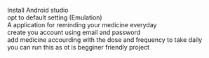Install Android studio 
<br>
opt to default setting (Emulation)
<br>
A application for reminding your medicine everyday 
<br>
create you account using email and password 
<br>
add medicine accourding with the dose and frequency to take daily 
<br>
you can run this as ot is begginer friendly project 
